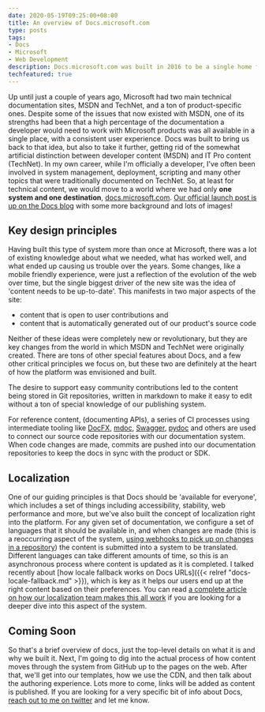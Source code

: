 ```yaml
---
date: 2020-05-19T09:25:00+08:00
title: An overview of Docs.microsoft.com
type: posts
tags:
- Docs
- Microsoft
- Web Development
description: Docs.microsoft.com was built in 2016 to be a single home for all technical documentation at Microsoft, I'm going to give you an overview of it before I dive into the details of how it all works
techfeatured: true
---
```

Up until just a couple of years ago, Microsoft had two main technical documentation sites, MSDN and TechNet, and a ton of product-specific ones. Despite some of the issues that now existed with MSDN, one of its strengths had been that a high percentage of the documentation a developer would need to work with Microsoft products was all available in a single place, with a consistent user experience. Docs was built to bring us back to that idea, but also to take it further, getting rid of the somewhat artificial distinction between developer content (MSDN) and IT Pro content (TechNet). In my own career, while I'm officially a developer, I've often been involved in system management, deployment, scripting and many other topics that were traditionally documented on TechNet. So, at least for technical content, we would move to a world where we had only **one system and one destination**, [docs.microsoft.com](https://docs.microsoft.com). [Our official launch post is up on the Docs blog](https://docs.microsoft.com/teamblog/introducing-docs-microsoft-com) with some more background and lots of images!

## Key design principles

Having built this type of system more than once at Microsoft, there was a lot of existing knowledge about what we needed, what has worked well, and what ended up causing us trouble over the years. Some changes, like a mobile friendly experience, were just a reflection of the evolution of the web over time, but the single biggest driver of the new site was the idea of 'content needs to be up-to-date'. This manifests in two major aspects of the site:

- content that is open to user contributions and
- content that is automatically generated out of our product's source code

Neither of these ideas were completely new or revolutionary, but they are key changes from the world in which MSDN and TechNet were originally created. There are tons of other special features about Docs, and a few other critical principles we focus on, but these two are definitely at the heart of how the platform was envisioned and built.

The desire to support easy community contributions led to the content being stored in Git repositories, written in markdown to make it easy to edit without a ton of special knowledge of our publishing system.

For reference content, (documenting APIs), a series of CI processes using intermediate tooling like [DocFX](https://dotnet.github.io/docfx/), [mdoc](https://github.com/mono/api-doc-tools), [Swagger](https://swagger.io/), [pydoc](https://docs.python.org/3/library/pydoc.html) and others are used to connect our source code repositories with our documentation system. When code changes are made, commits are pushed into our documentation repositories to keep the docs in sync with the product or SDK.

## Localization

One of our guiding principles is that Docs should be 'available for everyone', which includes a set of things including accessibility, stability, web performance and more, but we've also built the concept of localization right into the platform. For any given set of documentation, we configure a set of languages that it should be available in, and when changes are made (this is a reoccurring aspect of the system, [using webhooks to pick up on changes in a repository](https://developer.github.com/webhooks/)) the content is submitted into a system to be translated. Different languages can take different amounts of time, so this is an asynchronous process where content is updated as it is completed. I talked recently about [how locale fallback works on Docs URLs]({{< relref "docs-locale-fallback.md" >}}), which is key as it helps our users end up at the right content based on their preferences. You can read [a complete article on how our localization team makes this all work](https://increment.com/internationalization/microsoft-beyond-translation/) if you are looking for a deeper dive into this aspect of the system.

## Coming Soon

So that's a brief overview of docs, just the top-level details on what it is and why we built it. Next, I'm going to dig into the actual process of how content moves through the system from GitHub up to the pages on the web. After that, we'll get into our templates, how we use the CDN, and then talk about the authoring experience. Lots more to come, links will be added as content is published. If you are looking for a very specific bit of info about Docs, [reach out to me on twitter](https://twitter.com/duncanma) and let me know.
